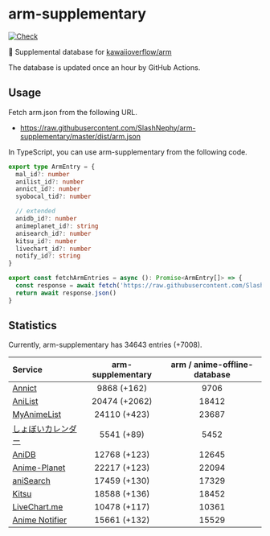 # arm-supplementary

[![Check](https://github.com/SlashNephy/arm-supplementary/actions/workflows/check-node.yml/badge.svg)](https://github.com/SlashNephy/arm-supplementary/actions/workflows/check-node.yml)

💊 Supplemental database for [kawaiioverflow/arm](https://github.com/kawaiioverflow/arm)

The database is updated once an hour by GitHub Actions.

## Usage

Fetch arm.json from the following URL.

- https://raw.githubusercontent.com/SlashNephy/arm-supplementary/master/dist/arm.json

In TypeScript, you can use arm-supplementary from the following code.

```TypeScript
export type ArmEntry = {
  mal_id?: number
  anilist_id?: number
  annict_id?: number
  syobocal_tid?: number

  // extended
  anidb_id?: number
  animeplanet_id?: string
  anisearch_id?: number
  kitsu_id?: number
  livechart_id?: number
  notify_id?: string
}

export const fetchArmEntries = async (): Promise<ArmEntry[]> => {
  const response = await fetch('https://raw.githubusercontent.com/SlashNephy/arm-supplementary/master/dist/arm.json')
  return await response.json()
}
```

## Statistics

Currently, arm-supplementary has 34643 entries (+7008).

| Service                                     | arm-supplementary | arm / anime-offline-database |
| :------------------------------------------ | :---------------: | :--------------------------: |
| [Annict](https://annict.com)                |    9868 (+162)    |             9706             |
| [AniList](https://anilist.co)               |   20474 (+2062)   |            18412             |
| [MyAnimeList](https://myanimelist.net)      |   24110 (+423)    |            23687             |
| [しょぼいカレンダー](https://cal.syoboi.jp) |    5541 (+89)     |             5452             |
| [AniDB](https://anidb.net)                  |   12768 (+123)    |            12645             |
| [Anime-Planet](https://anime-planet.com)    |   22217 (+123)    |            22094             |
| [aniSearch](https://anisearch.com)          |   17459 (+130)    |            17329             |
| [Kitsu](https://kitsu.io)                   |   18588 (+136)    |            18452             |
| [LiveChart.me](https://livechart.me)        |   10478 (+117)    |            10361             |
| [Anime Notifier](https://notify.moe)        |   15661 (+132)    |            15529             |
